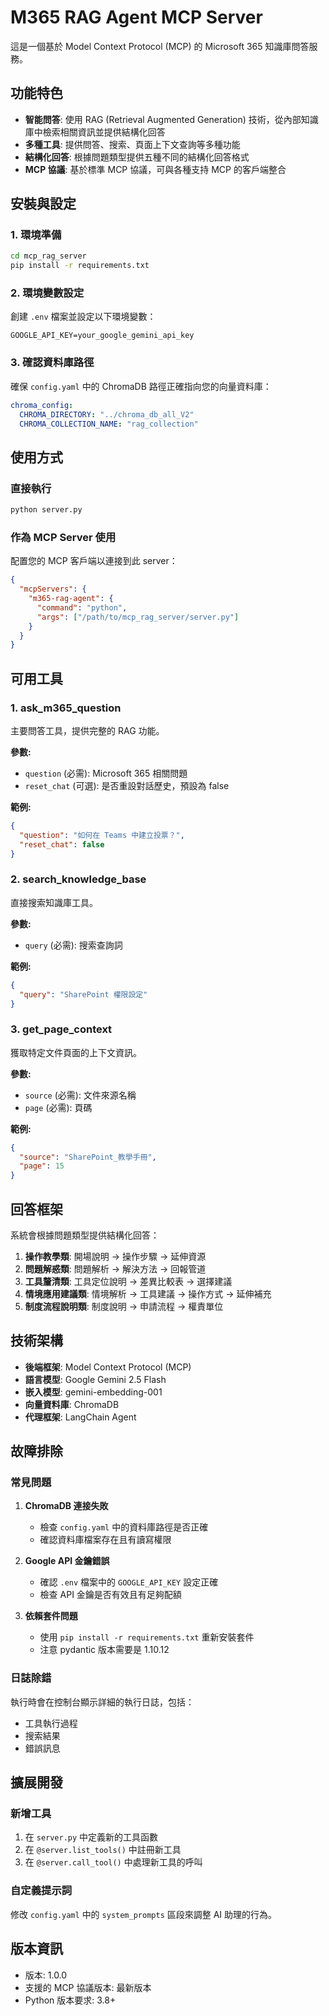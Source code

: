 # M365 RAG Agent MCP Server

這是一個基於 Model Context Protocol (MCP) 的 Microsoft 365 知識庫問答服務。

## 功能特色

- **智能問答**: 使用 RAG (Retrieval Augmented Generation) 技術，從內部知識庫中檢索相關資訊並提供結構化回答
- **多種工具**: 提供問答、搜索、頁面上下文查詢等多種功能
- **結構化回答**: 根據問題類型提供五種不同的結構化回答格式
- **MCP 協議**: 基於標準 MCP 協議，可與各種支持 MCP 的客戶端整合

## 安裝與設定

### 1. 環境準備

```bash
cd mcp_rag_server
pip install -r requirements.txt
```

### 2. 環境變數設定

創建 `.env` 檔案並設定以下環境變數：

```env
GOOGLE_API_KEY=your_google_gemini_api_key
```

### 3. 確認資料庫路徑

確保 `config.yaml` 中的 ChromaDB 路徑正確指向您的向量資料庫：

```yaml
chroma_config:
  CHROMA_DIRECTORY: "../chroma_db_all_V2"
  CHROMA_COLLECTION_NAME: "rag_collection"
```

## 使用方式

### 直接執行

```bash
python server.py
```

### 作為 MCP Server 使用

配置您的 MCP 客戶端以連接到此 server：

```json
{
  "mcpServers": {
    "m365-rag-agent": {
      "command": "python",
      "args": ["/path/to/mcp_rag_server/server.py"]
    }
  }
}
```

## 可用工具

### 1. ask_m365_question

主要問答工具，提供完整的 RAG 功能。

**參數:**
- `question` (必需): Microsoft 365 相關問題
- `reset_chat` (可選): 是否重設對話歷史，預設為 false

**範例:**
```json
{
  "question": "如何在 Teams 中建立投票？",
  "reset_chat": false
}
```

### 2. search_knowledge_base

直接搜索知識庫工具。

**參數:**
- `query` (必需): 搜索查詢詞

**範例:**
```json
{
  "query": "SharePoint 權限設定"
}
```

### 3. get_page_context

獲取特定文件頁面的上下文資訊。

**參數:**
- `source` (必需): 文件來源名稱
- `page` (必需): 頁碼

**範例:**
```json
{
  "source": "SharePoint_教學手冊",
  "page": 15
}
```

## 回答框架

系統會根據問題類型提供結構化回答：

1. **操作教學類**: 開場說明 → 操作步驟 → 延伸資源
2. **問題解惑類**: 問題解析 → 解決方法 → 回報管道
3. **工具釐清類**: 工具定位說明 → 差異比較表 → 選擇建議
4. **情境應用建議類**: 情境解析 → 工具建議 → 操作方式 → 延伸補充
5. **制度流程說明類**: 制度說明 → 申請流程 → 權責單位

## 技術架構

- **後端框架**: Model Context Protocol (MCP)
- **語言模型**: Google Gemini 2.5 Flash
- **嵌入模型**: gemini-embedding-001
- **向量資料庫**: ChromaDB
- **代理框架**: LangChain Agent

## 故障排除

### 常見問題

1. **ChromaDB 連接失敗**
   - 檢查 `config.yaml` 中的資料庫路徑是否正確
   - 確認資料庫檔案存在且有讀寫權限

2. **Google API 金鑰錯誤**
   - 確認 `.env` 檔案中的 `GOOGLE_API_KEY` 設定正確
   - 檢查 API 金鑰是否有效且有足夠配額

3. **依賴套件問題**
   - 使用 `pip install -r requirements.txt` 重新安裝套件
   - 注意 pydantic 版本需要是 1.10.12

### 日誌除錯

執行時會在控制台顯示詳細的執行日誌，包括：
- 工具執行過程
- 搜索結果
- 錯誤訊息

## 擴展開發

### 新增工具

1. 在 `server.py` 中定義新的工具函數
2. 在 `@server.list_tools()` 中註冊新工具
3. 在 `@server.call_tool()` 中處理新工具的呼叫

### 自定義提示詞

修改 `config.yaml` 中的 `system_prompts` 區段來調整 AI 助理的行為。

## 版本資訊

- 版本: 1.0.0
- 支援的 MCP 協議版本: 最新版本
- Python 版本要求: 3.8+
